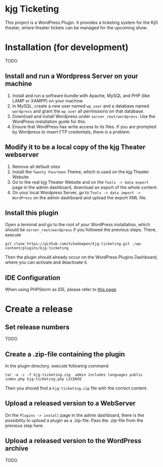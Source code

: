 # kjg Ticketing
This project is a WordPress Plugin.
It provides a ticketing system for the KjG theater, where theater tickets can be managed for the upcoming show.

# Installation (for development)
TODO

## Install and run a Wordpress Server on your machine
1. Install and run a software bundle with Apache, MySQL and PHP (like LAMP or XAMPP) on your machine.
2. In MySQL, create a new user named `wp_user` and a database named `wordpress` and grant the `wp_user` all permissions on that database.
3. Download and install Wordpress under `server_root/wordpress`. Use the WordPress installation guide for this.
4. Ensure that WordPress has write access to its files. If you are prompted by Wordpress to insert FTP credentials, there is a problem.

## Modify it to be a local copy of the kjg Theater webserver
1. Remove all default sites
2. Install the `Twenty Fourteen` Theme, which is used on the kjg Theater Website.
3. Go to the real kjg Theater Website and on the `Tools -> data export` page in the admin dashboard, download an export of the whole content.
4. On your local Wordpress Server, go to `Tools -> data import -> WordPress` on the admin dashboard and upload the export XML file.

## Install this plugin
Open a terminal and go to the root of your WordPress installation, which should be `server_root/wordpress` if you followed the previous steps. There, execute
```
git clone https://github.com/Schadowpen/kjg-ticketing.git ./wp-content/plugins/kjg-ticketing
```
Then the plugin should already occur on the WordPress Plugins Dashboard, where you can activate and deactivate it.

## IDE Configuration
When using PHPStorm as IDE, please refer to [this page](https://www.jetbrains.com/help/phpstorm/using-wordpress-content-management-system.html).


# Create a release
## Set release numbers
TODO

## Create a .zip-file containing the plugin
In the plugin directory, execute following command:
````shell
tar -a -c -f kjg-ticketing.zip  admin includes languages public index.php kjg-ticketing.php LICENSE
````

Then you should find a `kjg-ticketing.zip` file with the correct content.

## Upload a released version to a WebServer
On the `Plugins -> install` page in the admin dashboard, there is the possibility to upload a plugin as a .zip-file.
Pass the .zip-file from the previous step here.

## Upload a released version to the WordPress archive
TODO
